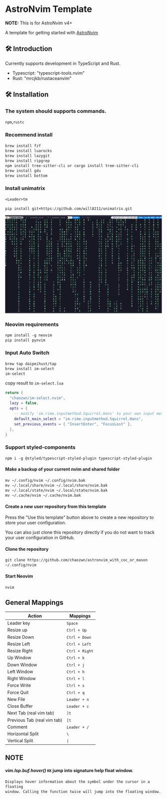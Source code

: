 # AstroNvim Template

**NOTE:** This is for AstroNvim v4+

A template for getting started with [AstroNvim](https://github.com/AstroNvim/AstroNvim)

## 🛠️ Introduction

Currently supports development in TypeScript and Rust.

- Typescript: "typescript-tools.nvim"
- Rust: "mrcjkb/rustaceanvim"

## 🛠️ Installation

### The system should supports commands.

`npm`,`rustc`

### Recommend install

```shell
brew install fzf
brew install luarocks
brew install lazygit
brew install ripgrep
npm install tree-sitter-cli or cargo install tree-sitter-cli
brew install gdu
brew install bottom
```

### Install unimatrix
`<Leader>tm`
```shell
pip install git+https://github.com/will8211/unimatrix.git
```
![unimatrix](assets/unimatrix.png) 


### Neovim requirements

```
npm install -g neovim
pip install pynvim
```

### Input Auto Switch

```shell
brew tap daipeihust/tap
brew install im-select
im-select
```

copy result to `im-select.lua`

```lua
return {
  "chaozwn/im-select.nvim",
  lazy = false,
  opts = {
    -- modify 'im.rime.inputmethod.Squirrel.Hans' to your own input method
    default_main_select = "im.rime.inputmethod.Squirrel.Hans",
    set_previous_events = { "InsertEnter", "FocusLost" },
  },
}
```

### Support styled-components

```shell
npm i -g @styled/typescript-styled-plugin typescript-styled-plugin
```

#### Make a backup of your current nvim and shared folder

```shell
mv ~/.config/nvim ~/.config/nvim.bak
mv ~/.local/share/nvim ~/.local/share/nvim.bak
mv ~/.local/state/nvim ~/.local/state/nvim.bak
mv ~/.cache/nvim ~/.cache/nvim.bak
```

#### Create a new user repository from this template

Press the "Use this template" button above to create a new repository to store your user configuration.

You can also just clone this repository directly if you do not want to track your user configuration in GitHub.

#### Clone the repository

```shell
git clone https://github.com/chaozwn/astronvim_with_coc_or_mason ~/.config/nvim
```

#### Start Neovim

```shell
nvim
```

## General Mappings

| Action                      | Mappings            |
| --------------------------- | ------------------- |
| Leader key                  | `Space`             |
| Resize up                   | `Ctrl + Up`         |
| Resize Down                 | `Ctrl + Down`       |
| Resize Left                 | `Ctrl + Left`       |
| Resize Right                | `Ctrl + Right`      |
| Up Window                   | `Ctrl + k`          |
| Down Window                 | `Ctrl + j`          |
| Left Window                 | `Ctrl + h`          |
| Right Window                | `Ctrl + l`          |
| Force Write                 | `Ctrl + s`          |
| Force Quit                  | `Ctrl + q`          |
| New File                    | `Leader + n`        |
| Close Buffer                | `Leader + c`        |
| Next Tab (real vim tab)     | `]t`                |
| Previous Tab (real vim tab) | `[t`                |
| Comment                     | `Leader + /`        |
| Horizontal Split            | `\`                 |
| Vertical Split              | <code>&#124;</code> |

## NOTE

#### _vim.lsp.buf.hover()_ `KK` jump into signature help float window.

```
Displays hover information about the symbol under the cursor in a floating
window. Calling the function twice will jump into the floating window.
```

